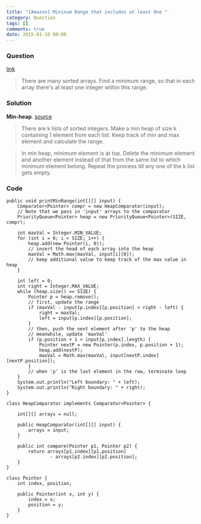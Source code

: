 ```yaml
---
title: "[Amazon] Mininum Range that includes at least One "
category: Question
tags: []
comments: true
date: 2015-01-10 00:00
---
```



### Question

[link](http://www.careercup.com/question?id=5103437989543936)

> There are many sorted arrays. Find a minimum range, so that in each array there's at least one integer within this range.

### Solution

**Min-heap**. [source](http://www.careercup.com/question?id=16759664)

> There are k lists of sorted integers. Make a min heap of size k containing 1 element from each list. Keep track of min and max element and calculate the range.

> In min heap, minimum element is at top. Delete the minimum element and another element instead of that from the same list to which minimum element belong. Repeat the process till any one of the k list gets empty.

### Code

    public void printMinRange(int[][] input) {
    	Comparator<Pointer> compr = new HeapComparator(input);
    	// Note that we pass in 'input' arrays to the comparator
    	PriorityQueue<Pointer> heap = new PriorityQueue<Pointer>(SIZE, compr);

    	int maxVal = Integer.MIN_VALUE;
    	for (int i = 0; i < SIZE; i++) {
    		heap.add(new Pointer(i, 0));
    		// insert the head of each array into the heap
    		maxVal = Math.max(maxVal, input[i][0]);
    		// keep additional value to keep track of the max value in heap
    	}

    	int left = 0;
    	int right = Integer.MAX_VALUE;
    	while (heap.size() == SIZE) {
    		Pointer p = heap.remove();
    		// first, update the range
    		if (maxVal - input[p.index][p.position] < right - left) {
    			right = maxVal;
    			left = input[p.index][p.position];
    		}
    		// then, push the next element after 'p' to the heap
    		// meanwhile, update 'maxVal'
    		if (p.position + 1 < input[p.index].length) {
    			Pointer nextP = new Pointer(p.index, p.position + 1);
    			heap.add(nextP);
    			maxVal = Math.max(maxVal, input[nextP.index][nextP.position]);
    		}
    		// when 'p' is the last element in the row, terminate loop
    	}
    	System.out.println("Left boundary: " + left);
    	System.out.println("Right boundary: " + right);
    }

    class HeapComparator implements Comparator<Pointer> {

    	int[][] arrays = null;

    	public HeapComparator(int[][] input) {
    		arrays = input;
    	}

    	public int compare(Pointer p1, Pointer p2) {
    		return arrays[p1.index][p1.position]
    				- arrays[p2.index][p2.position];
    	}
    }

    class Pointer {
    	int index, position;

    	public Pointer(int x, int y) {
    		index = x;
    		position = y;
    	}
    }
